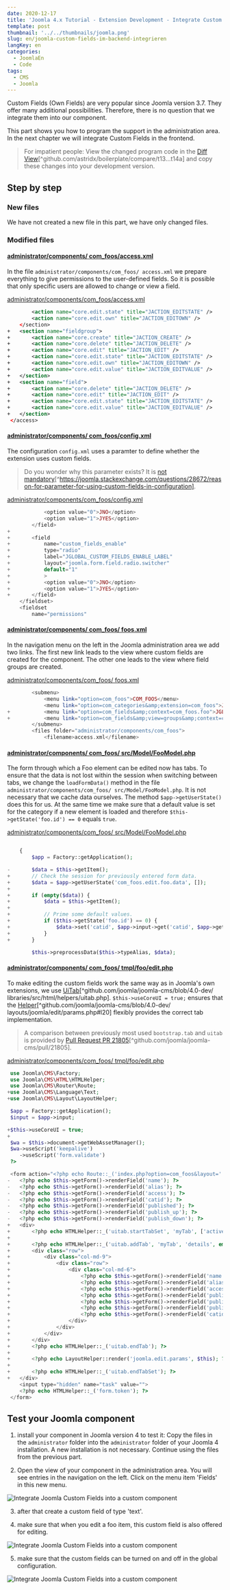 ```yaml
---
date: 2020-12-17
title: 'Joomla 4.x Tutorial - Extension Development - Integrate Custom Fields in Backend'
template: post
thumbnail: '../../thumbnails/joomla.png'
slug: en/joomla-custom-fields-im-backend-integrieren
langKey: en
categories:
  - JoomlaEn
  - Code
tags:
  - CMS
  - Joomla
---
```


Custom Fields (Own Fields)<!-- \index{custom fields!backend} --> are very popular since Joomla version 3.7. They offer many additional possibilities. Therefore, there is no question that we integrate them into our component.

This part shows you how to program the support in the administration area. In the next chapter we will integrate Custom Fields in the frontend.

> For impatient people: View the changed program code in the [Diff View](https://github.com/astridx/boilerplate/compare/t13...t14a)[^github.com/astridx/boilerplate/compare/t13...t14a] and copy these changes into your development version.

## Step by step

### New files

We have not created a new file in this part, we have only changed files.

### Modified files

<!-- prettier-ignore -->
#### [administrator/components/ com\_foos/access.xml](https://github.com/astridx/boilerplate/compare/t13...t14a#diff-9e0953a0d7bd9275f21f699e0722ed100264bd28b3b9452cabcde1e393603e93)

In the file `administrator/components/com_foos/ access.xml` we prepare everything to give permissions to the user-defined fields. So it is possible that only specific users are allowed to change or view a field.

[administrator/components/com_foos/access.xml](https://github.com/astridx/boilerplate/blob/t14a/src/administrator/components/com_foos/access.xml)

```xml {diff}
 		<action name="core.edit.state" title="JACTION_EDITSTATE" />
 		<action name="core.edit.own" title="JACTION_EDITOWN" />
 	</section>
+	<section name="fieldgroup">
+		<action name="core.create" title="JACTION_CREATE" />
+		<action name="core.delete" title="JACTION_DELETE" />
+		<action name="core.edit" title="JACTION_EDIT" />
+		<action name="core.edit.state" title="JACTION_EDITSTATE" />
+		<action name="core.edit.own" title="JACTION_EDITOWN" />
+		<action name="core.edit.value" title="JACTION_EDITVALUE" />
+	</section>
+	<section name="field">
+		<action name="core.delete" title="JACTION_DELETE" />
+		<action name="core.edit" title="JACTION_EDIT" />
+		<action name="core.edit.state" title="JACTION_EDITSTATE" />
+		<action name="core.edit.value" title="JACTION_EDITVALUE" />
+	</section>
 </access>
```

<!-- prettier-ignore -->
#### [administrator/components/ com\_foos/config.xml](https://github.com/astridx/boilerplate/compare/t13...t14a#diff-9be56d6cedb2c832265e47642f0afb25)

The configuration `config.xml` uses a paramter to define whether the extension uses custom fields.

> Do you wonder why this parameter exists? It is [not mandatory](https://joomla.stackexchange.com/questions/28672/reason-for-parameter-for-using-custom-fields-in-configuration)[^https://joomla.stackexchange.com/questions/28672/reason-for-parameter-for-using-custom-fields-in-configuration].

[administrator/components/com_foos/config.xml](https://github.com/astridx/boilerplate/blob/t14a/src/administrator/components/com_foos/config.xml)

```php {diff}
 			<option value="0">JNO</option>
 			<option value="1">JYES</option>
 		</field>
+
+		<field
+			name="custom_fields_enable"
+			type="radio"
+			label="JGLOBAL_CUSTOM_FIELDS_ENABLE_LABEL"
+			layout="joomla.form.field.radio.switcher"
+			default="1"
+			>
+			<option value="0">JNO</option>
+			<option value="1">JYES</option>
+		</field>
 	</fieldset>
 	<fieldset
 		name="permissions"
```

<!-- prettier-ignore -->
#### [administrator/components/ com\_foos/ foos.xml](https://github.com/astridx/boilerplate/compare/t13...t14a#diff-2fc2de3e713c03872261cc037f7f6194d843f9cbc953d34db10e9693dfa82924)

In the navigation menu on the left in the Joomla administration area we add two links. The first new link leads to the view where custom fields are created for the component. The other one leads to the view where field groups are created.

[administrator/components/com_foos/ foos.xml](https://github.com/astridx/boilerplate/blob/t14a/src/administrator/components/com_foos/foos.xml)

```php {diff}
 		<submenu>
 			<menu link="option=com_foos">COM_FOOS</menu>
 			<menu link="option=com_categories&amp;extension=com_foos">JCATEGORY</menu>
+			<menu link="option=com_fields&amp;context=com_foos.foo">JGLOBAL_FIELDS</menu>
+			<menu link="option=com_fields&amp;view=groups&amp;context=com_foos.foo">JGLOBAL_FIELD_GROUPS</menu>
 		</submenu>
 		<files folder="administrator/components/com_foos">
 			<filename>access.xml</filename>

```

<!-- prettier-ignore -->
#### [administrator/components/ com\_foos/ src/Model/FooModel.php](https://github.com/astridx/boilerplate/compare/t13...t14a#diff-b50434577837f29c2b0bf385fb9e14819e0ab8fb1557b6d88583896698e7a7c0)

The form through which a Foo element can be edited now has tabs. To ensure that the data is not lost within the session when switching between tabs, we change the `loadFormData()` method in the file `administrator/components/com_foos/ src/Model/FooModel.php`. It is not necessary that we cache data ourselves. The method `$app->getUserState()` does this for us. At the same time we make sure that a default value is set for the category if a new element is loaded and therefore `$this->getState('foo.id') == 0` equals `true`.

[administrator/components/com_foos/ src/Model/FooModel.php](https://github.com/astridx/boilerplate/blob/t14a/src/administrator/components/com_foos/src/Model/FooModel.php)

```php {diff}

 	{
 		$app = Factory::getApplication();

-		$data = $this->getItem();
+		// Check the session for previously entered form data.
+		$data = $app->getUserState('com_foos.edit.foo.data', []);
+
+		if (empty($data)) {
+			$data = $this->getItem();
+
+			// Prime some default values.
+			if ($this->getState('foo.id') == 0) {
+				$data->set('catid', $app->input->get('catid', $app->getUserState('com_foos.foos.filter.category_id'), 'int'));
+			}
+		}

 		$this->preprocessData($this->typeAlias, $data);

```

<!-- prettier-ignore -->
#### [administrator/components/ com\_foos/ tmpl/foo/edit.php](https://github.com/astridx/boilerplate/compare/t13...t14a#diff-1637778e5f7d1d56dd1751af1970f01b)

To make editing the custom fields work the same way as in Joomla's own extensions, we use [UiTab](https://github.com/joomla/joomla-cms/blob/4.0-dev/libraries/src/HTML/Helpers/UiTab.php)[^github.com/joomla/joomla-cms/blob/4.0-dev/ libraries/src/html/helpers/uitab.php]. `$this->useCoreUI = true;` ensures that the [Helper](https://github.com/joomla/joomla-cms/blob/4.0-dev/layouts/joomla/edit/params.php#L20)[^github.com/joomla/joomla-cms/blob/4.0-dev/ layouts/joomla/edit/params.php#l20] flexibly provides the correct tab implementation.

> A comparison between previously most used `bootstrap.tab` and `uitab` is provided by [Pull Request PR 21805](https://github.com/joomla/joomla-cms/pull/21805)[^github.com/joomla/joomla-cms/pull/21805].<!-- \index{bootstrap.tab} --><!-- \index{uitab} -->

[administrator/components/com_foos/ tmpl/foo/edit.php](https://github.com/astridx/boilerplate/blob/02dd34246bf4a070fcc7b2d7b1dfe5015d0d6c54/src/administrator/components/com_foos/tmpl/foo/edit.php)

```php {diff}
 use Joomla\CMS\Factory;
 use Joomla\CMS\HTML\HTMLHelper;
 use Joomla\CMS\Router\Route;
+use Joomla\CMS\Language\Text;
+use Joomla\CMS\Layout\LayoutHelper;

 $app = Factory::getApplication();
 $input = $app->input;

+$this->useCoreUI = true;
+
 $wa = $this->document->getWebAssetManager();
 $wa->useScript('keepalive')
 	->useScript('form.validate')
 ?>

 <form action="<?php echo Route::_('index.php?option=com_foos&layout=' . $layout . $tmpl . '&id=' . (int) $this->item->id); ?>" method="post" name="adminForm" id="foo-form" class="form-validate">
-	<?php echo $this->getForm()->renderField('name'); ?>
-	<?php echo $this->getForm()->renderField('alias'); ?>
-	<?php echo $this->getForm()->renderField('access'); ?>
-	<?php echo $this->getForm()->renderField('catid'); ?>
-	<?php echo $this->getForm()->renderField('published'); ?>
-	<?php echo $this->getForm()->renderField('publish_up'); ?>
-	<?php echo $this->getForm()->renderField('publish_down'); ?>
+	<div>
+		<?php echo HTMLHelper::_('uitab.startTabSet', 'myTab', ['active' => 'details']); ?>
+
+		<?php echo HTMLHelper::_('uitab.addTab', 'myTab', 'details', empty($this->item->id) ? Text::_('COM_FOOS_NEW_FOO') : Text::_('COM_FOOS_EDIT_FOO')); ?>
+		<div class="row">
+			<div class="col-md-9">
+				<div class="row">
+					<div class="col-md-6">
+						<?php echo $this->getForm()->renderField('name'); ?>
+						<?php echo $this->getForm()->renderField('alias'); ?>
+						<?php echo $this->getForm()->renderField('access'); ?>
+						<?php echo $this->getForm()->renderField('published'); ?>
+						<?php echo $this->getForm()->renderField('publish_up'); ?>
+						<?php echo $this->getForm()->renderField('publish_down'); ?>
+						<?php echo $this->getForm()->renderField('catid'); ?>
+					</div>
+				</div>
+			</div>
+		</div>
+		<?php echo HTMLHelper::_('uitab.endTab'); ?>
+
+		<?php echo LayoutHelper::render('joomla.edit.params', $this); ?>
+
+		<?php echo HTMLHelper::_('uitab.endTabSet'); ?>
+	</div>
 	<input type="hidden" name="task" value="">
 	<?php echo HTMLHelper::_('form.token'); ?>
 </form>

```

## Test your Joomla component

1. install your component in Joomla version 4 to test it: Copy the files in the `administrator` folder into the `administrator` folder of your Joomla 4 installation. A new installation is not necessary. Continue using the files from the previous part.

2. Open the view of your component in the administration area. You will see entries in the navigation on the left. Click on the menu item 'Fields' in this new menu.

![Integrate Joomla Custom Fields into a custom component](/images/j4x17x10.png)

3. after that create a custom field of type 'text'.

4. make sure that when you edit a foo item, this custom field is also offered for editing.

![Integrate Joomla Custom Fields into a custom component](/images/j4x17x2.png)

5. make sure that the custom fields can be turned on and off in the global configuration.

![Integrate Joomla Custom Fields into a custom component](/images/j4x17x3.png)
<img src="https://vg08.met.vgwort.de/na/b7801b02af92421e8755fa873ca33ca5" width="1" height="1" alt="">
